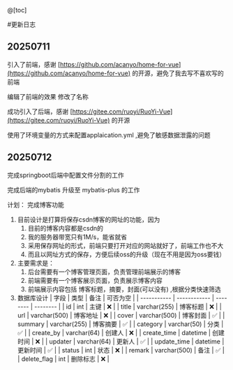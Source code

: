 @[toc]

#更新日志

## 20250711
引入了前端，感谢 [https://github.com/acanyo/home-for-vue](https://github.com/acanyo/home-for-vue) 的开源，避免了我去写不喜欢写的前端


编辑了前端的效果 修改了名称

成功引入了后端，感谢 [https://gitee.com/ruoyi/RuoYi-Vue](https://gitee.com/ruoyi/RuoYi-Vue) 的开源

使用了环境变量的方式来配置applaication.yml ,避免了敏感数据泄露的问题

## 20250712

完成springboot后端中配置文件分割的工作

完成后端的mybatis 升级至 mybatis-plus 的工作

计划： 完成博客功能

1. 目前设计是打算将保存csdn博客的网址的功能，因为
   1. 目前的博客内容都是csdn的
   2. 我的服务器带宽只有1M/s，能省就省
   3. 采用保存网址的形式，前端只要打开对应的网站就好了，前端工作也不大
   4. 而且以网址方式的保存，方便后续oss的升级（现在不用是因为oss要钱）
2. 主要需求是：
   1. 后台需要有一个博客管理页面，负责管理前端展示的博客
   2. 前端需要有一个博客展示页面，负责展示博客内容
   3. 前端展示内容包括 博客标题，摘要，封面(可以没有) ,根据分类快速筛选
3. 数据库设计
   | 字段        | 类型         | 备注     | 可否为空 |
   | ----------- | ------------ | -------- | -------- |
   | id          | int          | 主键     | ❌        |
   | title       | varchar(255) | 博客标题 | ❌        |
   | url         | varchar(500) | 博客地址 | ❌        |
   | cover       | varchar(500) | 博客封面 | ✅        |
   | summary     | varchar(255) | 博客摘要 | ✅        |
   | category    | varchar(50)  | 分类     | ✅        |
   | create_by   | varchar(64)  | 创建人   | ❌        |
   | create_time | datetime     | 创建时间 | ❌        |
   | updater     | varchar(64)  | 更新人   | ✅        |
   | update_time | datetime     | 更新时间 | ✅        |
   | status      | int          | 状态     | ❌        |
   | remark      | varchar(500) | 备注     | ✅        |
   | delete_flag | int          | 删除标志 | ❌        |
   